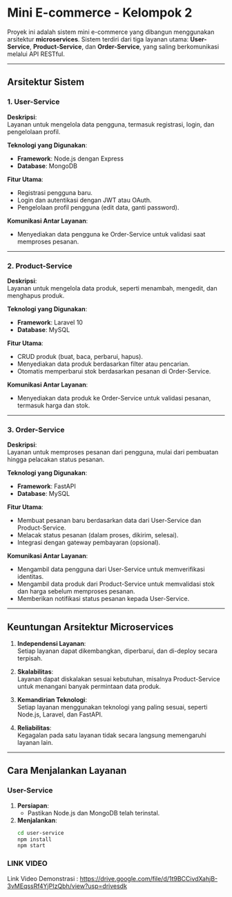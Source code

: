 # Mini E-commerce - Kelompok 2  

Proyek ini adalah sistem mini e-commerce yang dibangun menggunakan arsitektur **microservices**. Sistem terdiri dari tiga layanan utama: **User-Service**, **Product-Service**, dan **Order-Service**, yang saling berkomunikasi melalui API RESTful.

---

## Arsitektur Sistem  

### 1. User-Service  
**Deskripsi**:  
Layanan untuk mengelola data pengguna, termasuk registrasi, login, dan pengelolaan profil.  

**Teknologi yang Digunakan**:  
- **Framework**: Node.js dengan Express  
- **Database**: MongoDB  

**Fitur Utama**:  
- Registrasi pengguna baru.  
- Login dan autentikasi dengan JWT atau OAuth.  
- Pengelolaan profil pengguna (edit data, ganti password).  

**Komunikasi Antar Layanan**:  
- Menyediakan data pengguna ke Order-Service untuk validasi saat memproses pesanan.  

---

### 2. Product-Service  
**Deskripsi**:  
Layanan untuk mengelola data produk, seperti menambah, mengedit, dan menghapus produk.  

**Teknologi yang Digunakan**:  
- **Framework**: Laravel 10  
- **Database**: MySQL  

**Fitur Utama**:  
- CRUD produk (buat, baca, perbarui, hapus).  
- Menyediakan data produk berdasarkan filter atau pencarian.  
- Otomatis memperbarui stok berdasarkan pesanan di Order-Service.  

**Komunikasi Antar Layanan**:  
- Menyediakan data produk ke Order-Service untuk validasi pesanan, termasuk harga dan stok.  

---

### 3. Order-Service  
**Deskripsi**:  
Layanan untuk memproses pesanan dari pengguna, mulai dari pembuatan hingga pelacakan status pesanan.  

**Teknologi yang Digunakan**:  
- **Framework**: FastAPI  
- **Database**: MySQL  

**Fitur Utama**:  
- Membuat pesanan baru berdasarkan data dari User-Service dan Product-Service.  
- Melacak status pesanan (dalam proses, dikirim, selesai).  
- Integrasi dengan gateway pembayaran (opsional).  

**Komunikasi Antar Layanan**:  
- Mengambil data pengguna dari User-Service untuk memverifikasi identitas.  
- Mengambil data produk dari Product-Service untuk memvalidasi stok dan harga sebelum memproses pesanan.  
- Memberikan notifikasi status pesanan kepada User-Service.  

---

## Keuntungan Arsitektur Microservices  
1. **Independensi Layanan**:  
   Setiap layanan dapat dikembangkan, diperbarui, dan di-deploy secara terpisah.  

2. **Skalabilitas**:  
   Layanan dapat diskalakan sesuai kebutuhan, misalnya Product-Service untuk menangani banyak permintaan data produk.  

3. **Kemandirian Teknologi**:  
   Setiap layanan menggunakan teknologi yang paling sesuai, seperti Node.js, Laravel, dan FastAPI.  

4. **Reliabilitas**:  
   Kegagalan pada satu layanan tidak secara langsung memengaruhi layanan lain.  

---

## Cara Menjalankan Layanan  

### User-Service  
1. **Persiapan**:  
   - Pastikan Node.js dan MongoDB telah terinstal.  
2. **Menjalankan**:  
   ```bash
   cd user-service
   npm install
   npm start

### LINK VIDEO
Link Video Demonstrasi : https://drive.google.com/file/d/1t9BCCivdXahjB-3vMEqssRf4YjPIzQbh/view?usp=drivesdk
